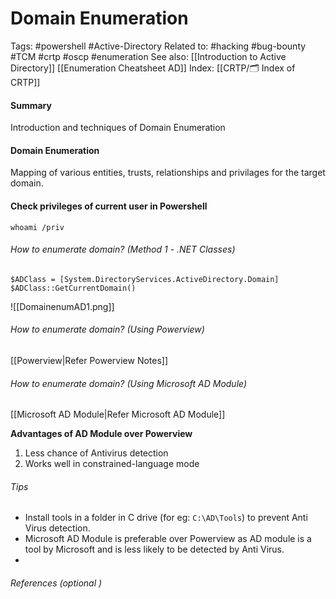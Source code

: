# Domain Enumeration
Tags: #powershell #Active-Directory 
Related to: #hacking #bug-bounty #TCM #crtp #oscp #enumeration
See also: [[Introduction to Active Directory]] [[Enumeration Cheatsheet AD]]
Index: [[CRTP/🗂️ Index of CRTP]]

#### Summary
Introduction and techniques of Domain Enumeration

#### Domain Enumeration
Mapping of various entities, trusts, relationships and privilages for the target domain.

#### Check privileges of current user in Powershell
`whoami /priv`

###### How to enumerate domain? (Method 1 - .NET Classes)
`$ADClass = [System.DirectoryServices.ActiveDirectory.Domain]`
`$ADClass::GetCurrentDomain()`

![[DomainenumAD1.png]]

###### How to enumerate domain? (Using Powerview)
[[Powerview|Refer Powerview Notes]]

###### How to enumerate domain? (Using Microsoft AD Module)
[[Microsoft AD Module|Refer Microsoft AD Module]]

**Advantages of AD Module over Powerview**
1. Less chance of Antivirus detection
2. Works well in constrained-language mode

###### Tips
- Install tools in a folder in C drive (for eg: `C:\AD\Tools`) to prevent Anti Virus detection.
- Microsoft AD Module is preferable over Powerview as AD module is a tool by Microsoft and is less likely to be detected by Anti Virus.
- 
 

###### References  (optional )